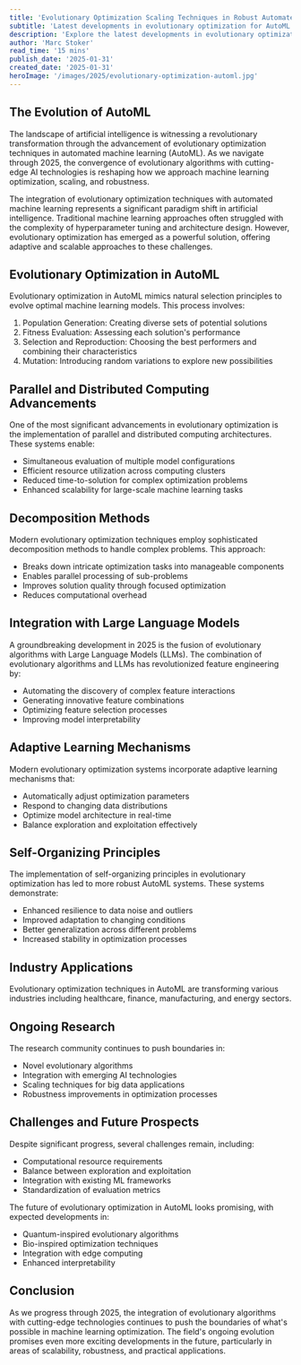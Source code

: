 ```yaml
---
title: 'Evolutionary Optimization Scaling Techniques in Robust Automated Machine Learning: A 2025 Perspective'
subtitle: 'Latest developments in evolutionary optimization for AutoML scalability and robustness'
description: 'Explore the latest developments in evolutionary optimization techniques for AutoML in 2025, including parallel computing advancements, integration with LLMs, and robust optimization approaches transforming various industries.'
author: 'Marc Stoker'
read_time: '15 mins'
publish_date: '2025-01-31'
created_date: '2025-01-31'
heroImage: '/images/2025/evolutionary-optimization-automl.jpg'
---
```


## The Evolution of AutoML

The landscape of artificial intelligence is witnessing a revolutionary transformation through the advancement of evolutionary optimization techniques in automated machine learning (AutoML). As we navigate through 2025, the convergence of evolutionary algorithms with cutting-edge AI technologies is reshaping how we approach machine learning optimization, scaling, and robustness.

The integration of evolutionary optimization techniques with automated machine learning represents a significant paradigm shift in artificial intelligence. Traditional machine learning approaches often struggled with the complexity of hyperparameter tuning and architecture design. However, evolutionary optimization has emerged as a powerful solution, offering adaptive and scalable approaches to these challenges.

## Evolutionary Optimization in AutoML

Evolutionary optimization in AutoML mimics natural selection principles to evolve optimal machine learning models. This process involves:

1. Population Generation: Creating diverse sets of potential solutions
2. Fitness Evaluation: Assessing each solution's performance
3. Selection and Reproduction: Choosing the best performers and combining their characteristics
4. Mutation: Introducing random variations to explore new possibilities

## Parallel and Distributed Computing Advancements

One of the most significant advancements in evolutionary optimization is the implementation of parallel and distributed computing architectures. These systems enable:

- Simultaneous evaluation of multiple model configurations
- Efficient resource utilization across computing clusters
- Reduced time-to-solution for complex optimization problems
- Enhanced scalability for large-scale machine learning tasks

## Decomposition Methods

Modern evolutionary optimization techniques employ sophisticated decomposition methods to handle complex problems. This approach:

- Breaks down intricate optimization tasks into manageable components
- Enables parallel processing of sub-problems
- Improves solution quality through focused optimization
- Reduces computational overhead

## Integration with Large Language Models

A groundbreaking development in 2025 is the fusion of evolutionary algorithms with Large Language Models (LLMs). The combination of evolutionary algorithms and LLMs has revolutionized feature engineering by:

- Automating the discovery of complex feature interactions
- Generating innovative feature combinations
- Optimizing feature selection processes
- Improving model interpretability

## Adaptive Learning Mechanisms

Modern evolutionary optimization systems incorporate adaptive learning mechanisms that:

- Automatically adjust optimization parameters
- Respond to changing data distributions
- Optimize model architecture in real-time
- Balance exploration and exploitation effectively

## Self-Organizing Principles

The implementation of self-organizing principles in evolutionary optimization has led to more robust AutoML systems. These systems demonstrate:

- Enhanced resilience to data noise and outliers
- Improved adaptation to changing conditions
- Better generalization across different problems
- Increased stability in optimization processes

## Industry Applications

Evolutionary optimization techniques in AutoML are transforming various industries including healthcare, finance, manufacturing, and energy sectors.

## Ongoing Research

The research community continues to push boundaries in:

- Novel evolutionary algorithms
- Integration with emerging AI technologies
- Scaling techniques for big data applications
- Robustness improvements in optimization processes

## Challenges and Future Prospects

Despite significant progress, several challenges remain, including:

- Computational resource requirements
- Balance between exploration and exploitation
- Integration with existing ML frameworks
- Standardization of evaluation metrics

The future of evolutionary optimization in AutoML looks promising, with expected developments in:

- Quantum-inspired evolutionary algorithms
- Bio-inspired optimization techniques
- Integration with edge computing
- Enhanced interpretability

## Conclusion

As we progress through 2025, the integration of evolutionary algorithms with cutting-edge technologies continues to push the boundaries of what's possible in machine learning optimization. The field's ongoing evolution promises even more exciting developments in the future, particularly in areas of scalability, robustness, and practical applications.